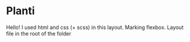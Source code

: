# Planti
Hello!
I used html and css (+ scss) in this layout. Marking flexbox. Layout file in the root of the folder